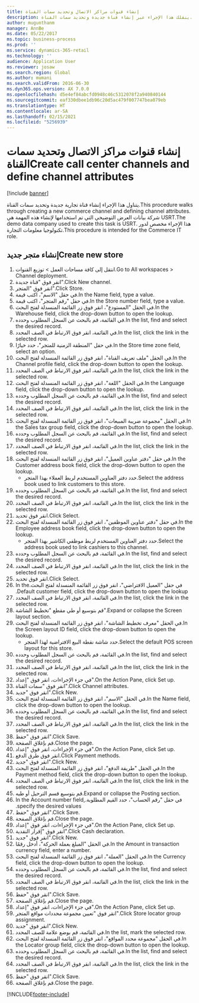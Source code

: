 ```yaml
---
title: إنشاء قنوات مراكز الاتصال وتحديد سمات القناة
description: ينقلك هذا الإجراء عبر إنشاء قناة جديدة وتحديد سمات القناة.
author: mugunthanm
manager: AnnBe
ms.date: 05/22/2017
ms.topic: business-process
ms.prod: ''
ms.service: dynamics-365-retail
ms.technology: ''
audience: Application User
ms.reviewer: josaw
ms.search.region: Global
ms.author: mumani
ms.search.validFrom: 2016-06-30
ms.dyn365.ops.version: AX 7.0.0
ms.openlocfilehash: d5e4ef84abcfd0948c46c5312078f2a940840144
ms.sourcegitcommit: eaf330dbee1db96c20d5ac479f007747bea079eb
ms.translationtype: HT
ms.contentlocale: ar-SA
ms.lasthandoff: 02/15/2021
ms.locfileid: "5256939"
---
```

# <a name="create-call-center-channels-and-define-channel-attributes"></a><span data-ttu-id="79dd9-103">إنشاء قنوات مراكز الاتصال وتحديد سمات القناة</span><span class="sxs-lookup"><span data-stu-id="79dd9-103">Create call center channels and define channel attributes</span></span>

[!include [banner](../includes/banner.md)]

<span data-ttu-id="79dd9-104">يتناول هذا الإجراء إنشاء قناة تجارية جديدة وتحديد سمات القناة.</span><span class="sxs-lookup"><span data-stu-id="79dd9-104">This procedure walks through creating a new commerce channel and defining channel attributes.</span></span> <span data-ttu-id="79dd9-105">شركة بيانات العرض التوضيحي التي تم استخدامها لإنشاء هذه المهمة هي USRT.‬</span><span class="sxs-lookup"><span data-stu-id="79dd9-105">The demo data company used to create this task is USRT.</span></span> <span data-ttu-id="79dd9-106">هذا الإجراء مخصص لدور تكنولوجيا معلومات التجارة.</span><span class="sxs-lookup"><span data-stu-id="79dd9-106">This procedure is intended for the Commerce IT role.</span></span>


## <a name="create-new-store"></a><span data-ttu-id="79dd9-107">إنشاء متجر جديد</span><span class="sxs-lookup"><span data-stu-id="79dd9-107">Create new store</span></span>
1. <span data-ttu-id="79dd9-108">انتقل إلى كافة مساحات العمل > توزيع القنوات.</span><span class="sxs-lookup"><span data-stu-id="79dd9-108">Go to All workspaces > Channel deployment.</span></span>
2. <span data-ttu-id="79dd9-109">انقر فوق "قناة جديدة".</span><span class="sxs-lookup"><span data-stu-id="79dd9-109">Click New channel.</span></span>
3. <span data-ttu-id="79dd9-110">انقر فوق "المتجر".</span><span class="sxs-lookup"><span data-stu-id="79dd9-110">Click Store.</span></span>
4. <span data-ttu-id="79dd9-111">في حقل "الاسم"، اكتب قيمة.</span><span class="sxs-lookup"><span data-stu-id="79dd9-111">In the Name field, type a value.</span></span>
5. <span data-ttu-id="79dd9-112">في حقل "رقم المتجر"، اكتب قيمة.</span><span class="sxs-lookup"><span data-stu-id="79dd9-112">In the Store number field, type a value.</span></span>
6. <span data-ttu-id="79dd9-113">في الحقل "المستودع"، انقر فوق زر القائمة المنسدلة لفتح البحث.</span><span class="sxs-lookup"><span data-stu-id="79dd9-113">In the Warehouse field, click the drop-down button to open the lookup.</span></span>
7. <span data-ttu-id="79dd9-114">في القائمة، قم بالبحث عن السجل المطلوب وحدده.</span><span class="sxs-lookup"><span data-stu-id="79dd9-114">In the list, find and select the desired record.</span></span>
8. <span data-ttu-id="79dd9-115">في القائمة، انقر فوق الارتباط في الصف المحدد.</span><span class="sxs-lookup"><span data-stu-id="79dd9-115">In the list, click the link in the selected row.</span></span>
9. <span data-ttu-id="79dd9-116">في حقل "‏‫المنطقة الزمنية للمتجر‬"، حدد خيارًا.</span><span class="sxs-lookup"><span data-stu-id="79dd9-116">In the Store time zone field, select an option.</span></span>
10. <span data-ttu-id="79dd9-117">في الحقل "ملف تعريف القناة‬"، انقر فوق زر القائمة المنسدلة لفتح البحث.</span><span class="sxs-lookup"><span data-stu-id="79dd9-117">In the Channel profile field, click the drop-down button to open the lookup.</span></span>
11. <span data-ttu-id="79dd9-118">في القائمة، انقر فوق الارتباط في الصف المحدد.</span><span class="sxs-lookup"><span data-stu-id="79dd9-118">In the list, click the link in the selected row.</span></span>
12. <span data-ttu-id="79dd9-119">في الحقل "اللغة"، انقر فوق زر القائمة المنسدلة لفتح البحث.</span><span class="sxs-lookup"><span data-stu-id="79dd9-119">In the Language field, click the drop-down button to open the lookup.</span></span>
13. <span data-ttu-id="79dd9-120">في القائمة، قم بالبحث عن السجل المطلوب وحدده.</span><span class="sxs-lookup"><span data-stu-id="79dd9-120">In the list, find and select the desired record.</span></span>
14. <span data-ttu-id="79dd9-121">في القائمة، انقر فوق الارتباط في الصف المحدد.</span><span class="sxs-lookup"><span data-stu-id="79dd9-121">In the list, click the link in the selected row.</span></span>
15. <span data-ttu-id="79dd9-122">في الحقل "مجموعة ضريبة المبيعات"، انقر فوق زر القائمة المنسدلة لفتح البحث.</span><span class="sxs-lookup"><span data-stu-id="79dd9-122">In the Sales tax group field, click the drop-down button to open the lookup.</span></span>
16. <span data-ttu-id="79dd9-123">في القائمة، قم بالبحث عن السجل المطلوب وحدده.</span><span class="sxs-lookup"><span data-stu-id="79dd9-123">In the list, find and select the desired record.</span></span>
17. <span data-ttu-id="79dd9-124">في القائمة، انقر فوق الارتباط في الصف المحدد.</span><span class="sxs-lookup"><span data-stu-id="79dd9-124">In the list, click the link in the selected row.</span></span>
18. <span data-ttu-id="79dd9-125">في حقل "دفتر عناوين العميل"، انقر فوق زر القائمة المنسدلة لفتح البحث.</span><span class="sxs-lookup"><span data-stu-id="79dd9-125">In the Customer address book field, click the drop-down button to open the lookup.</span></span>
    * <span data-ttu-id="79dd9-126">حدد دفتر العناوين المستخدم لربط العملاء بهذا المتجر.</span><span class="sxs-lookup"><span data-stu-id="79dd9-126">Select the address book used to link customers to this store.</span></span>  
19. <span data-ttu-id="79dd9-127">في القائمة، قم بالبحث عن السجل المطلوب وحدده.</span><span class="sxs-lookup"><span data-stu-id="79dd9-127">In the list, find and select the desired record.</span></span>
20. <span data-ttu-id="79dd9-128">في القائمة، انقر فوق الارتباط في الصف المحدد.</span><span class="sxs-lookup"><span data-stu-id="79dd9-128">In the list, click the link in the selected row.</span></span>
21. <span data-ttu-id="79dd9-129">انقر فوق تحديد.</span><span class="sxs-lookup"><span data-stu-id="79dd9-129">Click Select.</span></span>
22. <span data-ttu-id="79dd9-130">في حقل "دفتر عناوين الموظفين"، انقر فوق زر القائمة المنسدلة لفتح البحث.</span><span class="sxs-lookup"><span data-stu-id="79dd9-130">In the Employee address book field, click the drop-down button to open the lookup.</span></span>
    * <span data-ttu-id="79dd9-131">حدد دفتر العناوين المستخدم لربط موظفي الكاشير بهذا المتجر.</span><span class="sxs-lookup"><span data-stu-id="79dd9-131">Select the address book used to link cashiers to this channel.</span></span>  
23. <span data-ttu-id="79dd9-132">في القائمة، قم بالبحث عن السجل المطلوب وحدده.</span><span class="sxs-lookup"><span data-stu-id="79dd9-132">In the list, find and select the desired record.</span></span>
24. <span data-ttu-id="79dd9-133">في القائمة، انقر فوق الارتباط في الصف المحدد.</span><span class="sxs-lookup"><span data-stu-id="79dd9-133">In the list, click the link in the selected row.</span></span>
25. <span data-ttu-id="79dd9-134">انقر فوق تحديد.</span><span class="sxs-lookup"><span data-stu-id="79dd9-134">Click Select.</span></span>
26. <span data-ttu-id="79dd9-135">في حقل "‏‫العميل الافتراضي"، انقر فوق زر القائمة المنسدلة لفتح البحث.</span><span class="sxs-lookup"><span data-stu-id="79dd9-135">In the Default customer field, click the drop-down button to open the lookup.</span></span>
27. <span data-ttu-id="79dd9-136">في القائمة، انقر فوق الارتباط في الصف المحدد.</span><span class="sxs-lookup"><span data-stu-id="79dd9-136">In the list, click the link in the selected row.</span></span>
28. <span data-ttu-id="79dd9-137">قم بتوسيع أو طي مقطع "تخطيط الشاشة".</span><span class="sxs-lookup"><span data-stu-id="79dd9-137">Expand or collapse the Screen layout section.</span></span>
29. <span data-ttu-id="79dd9-138">في الحقل "معرف تخطيط الشاشة"، انقر فوق زر القائمة المنسدلة لفتح البحث.</span><span class="sxs-lookup"><span data-stu-id="79dd9-138">In the Screen layout ID field, click the drop-down button to open the lookup.</span></span>
    * <span data-ttu-id="79dd9-139">حدد شاشة نقطة البيع الافتراضية لهذا المتجر.</span><span class="sxs-lookup"><span data-stu-id="79dd9-139">Select the default POS screen layout for this store.</span></span>  
30. <span data-ttu-id="79dd9-140">في القائمة، قم بالبحث عن السجل المطلوب وحدده.</span><span class="sxs-lookup"><span data-stu-id="79dd9-140">In the list, find and select the desired record.</span></span>
31. <span data-ttu-id="79dd9-141">في القائمة، انقر فوق الارتباط في الصف المحدد.</span><span class="sxs-lookup"><span data-stu-id="79dd9-141">In the list, click the link in the selected row.</span></span>
32. <span data-ttu-id="79dd9-142">في جزء الإجراءات، انقر فوق "إعداد".</span><span class="sxs-lookup"><span data-stu-id="79dd9-142">On the Action Pane, click Set up.</span></span>
33. <span data-ttu-id="79dd9-143">انقر فوق "سمات القناة".</span><span class="sxs-lookup"><span data-stu-id="79dd9-143">Click Channel attributes.</span></span>
34. <span data-ttu-id="79dd9-144">انقر فوق "جديد".</span><span class="sxs-lookup"><span data-stu-id="79dd9-144">Click New.</span></span>
35. <span data-ttu-id="79dd9-145">في الحقل "الاسم"، انقر فوق زر القائمة المنسدلة لفتح البحث.</span><span class="sxs-lookup"><span data-stu-id="79dd9-145">In the Name field, click the drop-down button to open the lookup.</span></span>
36. <span data-ttu-id="79dd9-146">في القائمة، قم بالبحث عن السجل المطلوب وحدده.</span><span class="sxs-lookup"><span data-stu-id="79dd9-146">In the list, find and select the desired record.</span></span>
37. <span data-ttu-id="79dd9-147">في القائمة، انقر فوق الارتباط في الصف المحدد.</span><span class="sxs-lookup"><span data-stu-id="79dd9-147">In the list, click the link in the selected row.</span></span>
38. <span data-ttu-id="79dd9-148">انقر فوق "حفظ".</span><span class="sxs-lookup"><span data-stu-id="79dd9-148">Click Save.</span></span>
39. <span data-ttu-id="79dd9-149">قم بإغلاق الصفحة.</span><span class="sxs-lookup"><span data-stu-id="79dd9-149">Close the page.</span></span>
40. <span data-ttu-id="79dd9-150">في جزء الإجراءات، انقر فوق "إعداد".</span><span class="sxs-lookup"><span data-stu-id="79dd9-150">On the Action Pane, click Set up.</span></span>
41. <span data-ttu-id="79dd9-151">انقر فوق طرق الدفع.</span><span class="sxs-lookup"><span data-stu-id="79dd9-151">Click Payment methods.</span></span>
42. <span data-ttu-id="79dd9-152">انقر فوق "جديد".</span><span class="sxs-lookup"><span data-stu-id="79dd9-152">Click New.</span></span>
43. <span data-ttu-id="79dd9-153">في الحقل "طريقة الدفع‬"، انقر فوق زر القائمة المنسدلة لفتح البحث.</span><span class="sxs-lookup"><span data-stu-id="79dd9-153">In the Payment method field, click the drop-down button to open the lookup.</span></span>
44. <span data-ttu-id="79dd9-154">في القائمة، انقر فوق الارتباط في الصف المحدد.</span><span class="sxs-lookup"><span data-stu-id="79dd9-154">In the list, click the link in the selected row.</span></span>
45. <span data-ttu-id="79dd9-155">قم بتوسيع قسم الترحيل أو طيه.</span><span class="sxs-lookup"><span data-stu-id="79dd9-155">Expand or collapse the Posting section.</span></span>
46. <span data-ttu-id="79dd9-156">في حقل "‏‫رقم الحساب"، حدد القيم المطلوبة.</span><span class="sxs-lookup"><span data-stu-id="79dd9-156">In the Account number field, specify the desired values.</span></span>
47. <span data-ttu-id="79dd9-157">انقر فوق "حفظ".</span><span class="sxs-lookup"><span data-stu-id="79dd9-157">Click Save.</span></span>
48. <span data-ttu-id="79dd9-158">قم بإغلاق الصفحة.</span><span class="sxs-lookup"><span data-stu-id="79dd9-158">Close the page.</span></span>
49. <span data-ttu-id="79dd9-159">في جزء الإجراءات، انقر فوق "إعداد".</span><span class="sxs-lookup"><span data-stu-id="79dd9-159">On the Action Pane, click Set up.</span></span>
50. <span data-ttu-id="79dd9-160">انقر فوق "إقرار النقدية".</span><span class="sxs-lookup"><span data-stu-id="79dd9-160">Click Cash declaration.</span></span>
51. <span data-ttu-id="79dd9-161">انقر فوق "جديد".</span><span class="sxs-lookup"><span data-stu-id="79dd9-161">Click New.</span></span>
52. <span data-ttu-id="79dd9-162">في الحقل "المبلغ بعملة الحركة‬"، أدخل رقمًا.</span><span class="sxs-lookup"><span data-stu-id="79dd9-162">In the Amount in transaction currency field, enter a number.</span></span>
53. <span data-ttu-id="79dd9-163">في الحقل "العملة"، انقر فوق زر القائمة المنسدلة لفتح البحث.</span><span class="sxs-lookup"><span data-stu-id="79dd9-163">In the Currency field, click the drop-down button to open the lookup.</span></span>
54. <span data-ttu-id="79dd9-164">في القائمة، قم بالبحث عن السجل المطلوب وحدده.</span><span class="sxs-lookup"><span data-stu-id="79dd9-164">In the list, find and select the desired record.</span></span>
55. <span data-ttu-id="79dd9-165">في القائمة، انقر فوق الارتباط في الصف المحدد.</span><span class="sxs-lookup"><span data-stu-id="79dd9-165">In the list, click the link in the selected row.</span></span>
56. <span data-ttu-id="79dd9-166">انقر فوق "حفظ".</span><span class="sxs-lookup"><span data-stu-id="79dd9-166">Click Save.</span></span>
57. <span data-ttu-id="79dd9-167">قم بإغلاق الصفحة.</span><span class="sxs-lookup"><span data-stu-id="79dd9-167">Close the page.</span></span>
58. <span data-ttu-id="79dd9-168">في جزء الإجراءات، انقر فوق "إعداد".</span><span class="sxs-lookup"><span data-stu-id="79dd9-168">On the Action Pane, click Set up.</span></span>
59. <span data-ttu-id="79dd9-169">انقر فوق "تعيين مجموعة محددات مواقع المتجر‬".</span><span class="sxs-lookup"><span data-stu-id="79dd9-169">Click Store locator group assignment.</span></span>
60. <span data-ttu-id="79dd9-170">انقر فوق "جديد".</span><span class="sxs-lookup"><span data-stu-id="79dd9-170">Click New.</span></span>
61. <span data-ttu-id="79dd9-171">في القائمة، قم بوضع علامة للصف المحدد.</span><span class="sxs-lookup"><span data-stu-id="79dd9-171">In the list, mark the selected row.</span></span>
62. <span data-ttu-id="79dd9-172">في الحقل "مجموعة محدد المواقع‬"، انقر فوق زر القائمة المنسدلة لفتح البحث.</span><span class="sxs-lookup"><span data-stu-id="79dd9-172">In the Locator group field, click the drop-down button to open the lookup.</span></span>
63. <span data-ttu-id="79dd9-173">في القائمة، قم بالبحث عن السجل المطلوب وحدده.</span><span class="sxs-lookup"><span data-stu-id="79dd9-173">In the list, find and select the desired record.</span></span>
64. <span data-ttu-id="79dd9-174">في القائمة، انقر فوق الارتباط في الصف المحدد.</span><span class="sxs-lookup"><span data-stu-id="79dd9-174">In the list, click the link in the selected row.</span></span>
65. <span data-ttu-id="79dd9-175">انقر فوق "حفظ".</span><span class="sxs-lookup"><span data-stu-id="79dd9-175">Click Save.</span></span>
66. <span data-ttu-id="79dd9-176">قم بإغلاق الصفحة.</span><span class="sxs-lookup"><span data-stu-id="79dd9-176">Close the page.</span></span>



[!INCLUDE[footer-include](../../includes/footer-banner.md)]